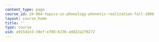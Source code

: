 ```yaml
---
content_type: page
course_id: 24-964-topics-in-phonology-phonetic-realization-fall-2006
layout: course_home
title: ''
type: course
uid: a91541e3-34ef-e788-6236-add22a2f0272
---
```

